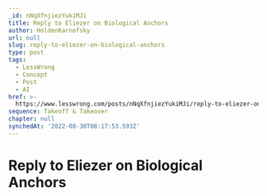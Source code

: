 ```yaml
---
_id: nNqXfnjiezYukiMJi
title: Reply to Eliezer on Biological Anchors
author: HoldenKarnofsky
url: null
slug: reply-to-eliezer-on-biological-anchors
type: post
tags:
  - LessWrong
  - Concept
  - Post
  - AI
href: >-
  https://www.lesswrong.com/posts/nNqXfnjiezYukiMJi/reply-to-eliezer-on-biological-anchors
sequence: Takeoff & Takeover
chapter: null
synchedAt: '2022-08-30T08:17:53.593Z'
---
```

# Reply to Eliezer on Biological Anchors

